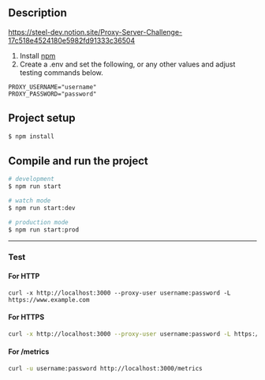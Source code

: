 ## Description

https://steel-dev.notion.site/Proxy-Server-Challenge-17c518e4524180e5982fd91333c36504

1. Install [npm](https://www.npmjs.com/)
1. Create a .env and set the following, or any other values and adjust testing commands below.

```.env
PROXY_USERNAME="username"
PROXY_PASSWORD="password"
```

## Project setup

```bash
$ npm install
```

## Compile and run the project

```bash
# development
$ npm run start

# watch mode
$ npm run start:dev

# production mode
$ npm run start:prod
```
---
### Test

#### For HTTP
```
curl -x http://localhost:3000 --proxy-user username:password -L https://www.example.com
```

#### For HTTPS
```bash
curl -x http://localhost:3000 --proxy-user username:password -L https://www.google.com
```

#### For /metrics
```bash
curl -u username:password http://localhost:3000/metrics
```
